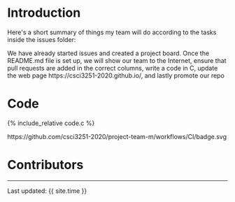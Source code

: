  <h1>Introduction</h1>
 <p> Here's a short summary of things my team will do according to the tasks inside the issues folder: </p>
 <p> We have already started issues and created a project board. Once the README.md file is set up, we will show our team to the Internet,
 ensure that pull requests are added in the correct columns, write a code in C, update the web page https://csci3251-2020.github.io/, and lastly promote our repo </p>
 <h1>Code</h1>    
 <p>{% include_relative code.c %}</p>
 <p>https://github.com/csci3251-2020/project-team-m/workflows/CI/badge.svg </p>
 <h1>Contributors</h1>

---
Last updated: {{ site.time }}
